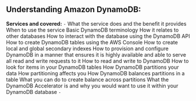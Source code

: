 ## Understanding Amazon DynamoDB:
**Services and covered:**
`-` What the service does and the benefit it provides
When to use the service 
Basic DynamoDB terminology 
How it relates to other databases
How to interact with the database using the DynamoDB API
How to create DynamoDB tables using the AWS Console
How to create local and global secondary indexes 
How to provision and configure DynamoDB in a manner that ensures it is highly available and able to serve all read and write requests to it
How to read and write to DynamoDB
How to look for items in your DynamoDB tables
How DynamoDB partitions your data 
How partitioning affects you 
How DynamoDB balances partitions in a table
What you can do to create balance across partitions
What the DynamoDB Accelerator is and why you would want to use it within your DynamoDB database
`-`
